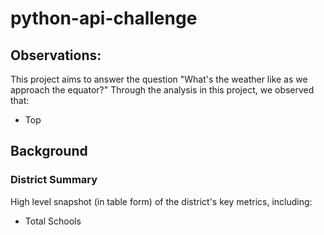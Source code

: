 # python-api-challenge

## Observations:

This project aims to answer the question "What's the weather like as we approach the equator?"  Through the analysis in this project, we observed that:
* Top 

## Background


### District Summary

High level snapshot (in table form) of the district's key metrics, including:

* Total Schools
